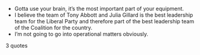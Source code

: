  - Gotta use your brain, it’s the most important part of your equipment.
 - I believe the team of Tony Abbott and Julia Gillard is the best leadership team for the Liberal Party and therefore part of the best leadership team of the Coalition for the country.
 - I’m not going to go into operational matters obviously.

3 quotes